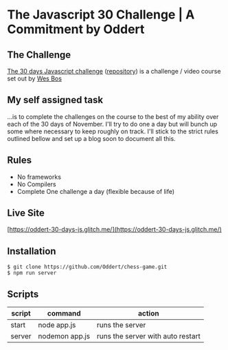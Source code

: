 # The Javascript 30 Challenge | A Commitment by Oddert

## The Challenge
[The 30 days Javascript challenge](https://javascript30.com/) ([repository](https://github.com/wesbos/JavaScript30)) is a challenge / video course set out by [Wes Bos](https://wesbos.com/)

## My self assigned task
...is to complete the challenges on the course to the best of my ability over each of the 30 days of November.
I'll try to do one a day but will bunch up some where necessary to keep roughly on track.
I'll stick to the strict rules outlined bellow and set up a blog soon to document all this.

## Rules
* No frameworks
* No Compilers
* Complete One challenge a day (flexible because of life)


## Live Site
[https://oddert-30-days-js.glitch.me/](https://oddert-30-days-js.glitch.me/)

## Installation
```
$ git clone https://github.com/Oddert/chess-game.git
$ npm run server
```

## Scripts
| script | command                                        | action
|--------|------------------------------------------------|------------------------------------------------|
| start  | node app.js                                    | runs the server                                |
| server | nodemon app.js                                 | runs the server with auto restart              |
